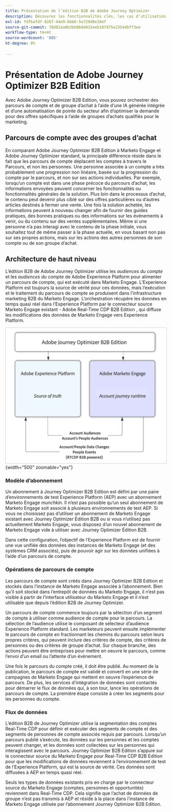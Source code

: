 ```yaml
---
title: Présentation de l’édition B2B de Adobe Journey Optimizer
description: Découvrez les fonctionnalités clés, les cas d’utilisation et les architectures de l’édition B2B de Adobe Journey Optimizer.
exl-id: fdfbafdf-826f-44e9-bbb6-5e729d0e18ef
source-git-commit: 78d82aa8b3bb8b8d432eeb187d75e2354dbff3ee
workflow-type: tm+mt
source-wordcount: '805'
ht-degree: 0%

---
```


# Présentation de Adobe Journey Optimizer B2B Edition

Avec Adobe Journey Optimizer B2B Edition, vous pouvez orchestrer des parcours de compte et de groupe d’achat à l’aide d’une IA générée intégrée et d’une automatisation de pointe du secteur afin d’optimiser la demande pour des offres spécifiques à l’aide de groupes d’achats qualifiés pour le marketing.

## Parcours de compte avec des groupes d’achat

En comparant Adobe Journey Optimizer B2B Edition à Marketo Engage et Adobe Journey Optimizer standard, la principale différence réside dans le fait que les parcours de compte déplacent les comptes à travers le Parcours, et non les personnes. Une personne associée à un compte a très probablement une progression non linéaire, basée sur la progression du compte par le parcours, et non sur ses actions individuelles. Par exemple, lorsqu’un compte est dans une phase précoce du parcours d’achat, les informations envoyées peuvent concerner les fonctionnalités ou fonctionnalités générales de la solution. Plus loin dans le processus d’achat, le contenu peut devenir plus ciblé sur des offres particulières ou d’autres articles destinés à fermer une vente. Une fois la solution achetée, les informations peuvent à nouveau changer afin de fournir des guides pratiques, des bonnes pratiques ou des informations sur les événements à venir, ou du contenu sur des ventes supplémentaires. Même si une personne n’a pas interagi avec le contenu de la phase initiale, vous souhaitez tout de même passer à la phase actuelle, en vous basant non pas sur ses propres actions, mais sur les actions des autres personnes de son compte ou de son groupe d’achat.

## Architecture de haut niveau

L’édition B2B de Adobe Journey Optimizer utilise les _audiences du compte_ et les _audiences du compte_ de Adobe Experience Platform pour alimenter un parcours de compte, qui est exécuté dans Marketo Engage. L’Experience Platform est toujours la source de vérité pour ces données, mais l’exécution et le traitement du parcours de compte se produisent dans l’infrastructure marketing B2B du Marketo Engage. L’orchestration récupère les données en temps quasi réel dans l’Experience Platform par le connecteur source Marketo Engage existant - Adobe Real-Time CDP B2B Edition , qui diffuse les modifications des données de Marketo Engage vers Experience Platform.

![Architecture de données de haut niveau](./assets/high-level-data-architecture.png){width="500" zoomable="yes"}

### Modèle d’abonnement

Un abonnement à Journey Optimizer B2B Edition est défini par une paire d’environnements de test Experience Platform (AEP) avec un abonnement Marketo Engage _munchkin_. Il n’est pas possible qu’un seul abonnement de Marketo Engage soit associé à plusieurs environnements de test AEP. Si vous ne choisissez pas d’utiliser un abonnement de Marketo Engage existant avec Journey Optimizer Édition B2B ou si vous n’utilisez pas actuellement Marketo Engage, vous disposez d’un nouvel abonnement de Marketo Engage vide à utiliser avec Journey Optimizer Édition B2B.

Dans cette configuration, l’objectif de l’Experience Platform est de fournir une vue unifiée des données des instances de Marketo Engage (et des systèmes CRM associés), puis de pouvoir agir sur les données unifiées à l’aide d’un parcours de compte.

### Opérations de parcours de compte

Les parcours de compte sont créés dans Journey Optimizer B2B Edition et stockés dans l’instance de Marketo Engage associée à l’abonnement. Bien qu’il soit stocké dans l’entrepôt de données du Marketo Engage, il n’est pas visible à partir de l’interface utilisateur du Marketo Engage et il n’est utilisable que depuis l’édition B2B de Journey Optimizer.

Un parcours de compte commence toujours par la sélection d’un segment de compte à utiliser comme audience de compte pour le parcours. La sélection de l’audience utilise le composant de sélecteur d’audience Experience Platform standard. Les marketeurs peuvent ensuite implémenter le parcours de compte en fractionnant les chemins du parcours selon leurs propres critères, qui peuvent inclure des critères de compte, des critères de personnes ou des critères de groupe d’achat. Sur chaque branche, des actions peuvent être entreprises pour mettre en oeuvre le parcours, comme l’envoi d’un email ou l’attente d’un événement.

Une fois le parcours du compte créé, il doit être publié. Au moment de la publication, le parcours de compte est validé et converti en une série de campagnes de Marketo Engage qui mettent en oeuvre l’expérience de parcours. De plus, les services d’intégration de données sont contactés pour démarrer le flux de données qui, à son tour, lance les opérations de parcours de compte. La première étape consiste à créer les segments pour les personnes du compte.

### Flux de données

L’édition B2B de Journey Optimizer utilise la segmentation des comptes Real-Time CDP pour définir et exécuter des segments de compte et des segments de personnes de compte associés requis par parcours. Lorsqu’un parcours publié s’exécute, les données sur les personnes et les comptes peuvent changer, et les données sont collectées sur les personnes qui interagissent avec le parcours. Journey Optimizer B2B Edition s’appuie sur le connecteur source du Marketo Engage pour Real-Time CDP B2B Edition pour que les modifications de données reviennent à l’environnement de test de l’Experience Platform, qui est la source de vérité.  Ces données sont diffusées à AEP en temps quasi réel.

Seuls les types de données existants pris en charge par le connecteur source du Marketo Engage (comptes, personnes et opportunités) reviennent dans Real-Time CDP. Cela signifie que l’achat de données de groupe n’est pas transmis à AEP et réside à la place dans l’instance de Marketo Engage utilisée par l’abonnement Journey Optimizer B2B Edition.
